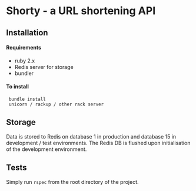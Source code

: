 # Shorty - a URL shortening API

## Installation

#### Requirements

* ruby 2.x
* Redis server for storage
* bundler

#### To install

```
 bundle install
 unicorn / rackup / other rack server
```

## Storage

Data is stored to Redis on database 1 in production and database 15 in development / test environments.
The Redis DB is flushed upon initialisation of the development environment.
 
## Tests

Simply run ```rspec``` from the root directory of the project.


